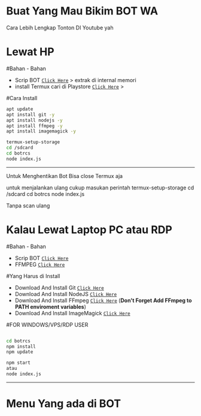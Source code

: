 # Buat Yang Mau Bikim BOT WA
Cara Lebih Lengkap Tonton DI Youtube yah



# Lewat HP
#Bahan - Bahan
* Scrip BOT  [`Click Here`](https://www.mediafire.com/file/g783x43otcz5vcf/botwarcs.zip/file) > extrak di internal memori
* install Termux cari di Playstore [`Click Here`](https://play.google.com/store/apps/details?id=com.termux&hl=in&gl=US) >

#Cara Install

```bash
apt update
apt install git -y
apt install nodejs -y
apt install ffmpeg -y
apt install imagemagick -y

termux-setup-storage
cd /sdcard
cd botrcs
node index.js
```
---------

Untuk Menghentikan Bot Bisa close Termux aja

untuk menjalankan ulang cukup masukan perintah 
termux-setup-storage
cd /sdcard
cd botrcs
node index.js

Tanpa scan ulang


# Kalau Lewat Laptop PC atau RDP
#Bahan - Bahan
* Scrip BOT  [`Click Here`](https://drive.google.com/file/d/171KD5MqpEXeXyFk4v0qAS6qbWGP1eIpg/view?usp=sharing)
* FFMPEG   [`Click Here`](https://drive.google.com/drive/folders/172uE7kBP5Ws4_22006LlAZ0iAN64A8T5?usp=sharing)

#Yang Harus di Install
* Download And Install Git [`Click Here`](https://git-scm.com/downloads)
* Download And Install NodeJS [`Click Here`](https://nodejs.org/en/download)
* Download And Install FFmpeg [`Click Here`](https://ffmpeg.org/download.html) (**Don't Forget Add FFmpeg to PATH enviroment variables**)
* Download And Install ImageMagick [`Click Here`](https://imagemagick.org/script/download.php)

#FOR WINDOWS/VPS/RDP USER

```bash

cd botrcs
npm install
npm update

npm start
atau
node index.js
```
---------

# Menu Yang ada di BOT

